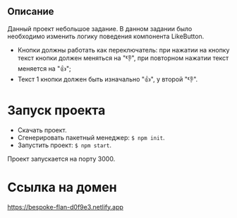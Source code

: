 ## Описание

Данный проект небольшое задание. В данном задании было необходимо изменить логику поведения компонента LikeButton.

- Кнопки должны работать как переключатель: при нажатии на кнопку текст кнопки должен меняться на "👎", при повторном нажатии текст меняется на "👍";
- Текст 1 кнопки должен быть изначально "👍", у второй "👎".

# Запуск проекта

- Скачать проект.
- Сгенерировать пакетный менеджер: `$ npm init`.
- Запустить проект: `$ npm start`.

Проект запускается на порту 3000.

# Ссылка на домен

https://bespoke-flan-d0f9e3.netlify.app
